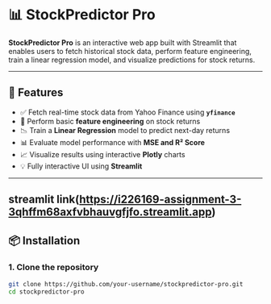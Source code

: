 # 📊 StockPredictor Pro

**StockPredictor Pro** is an interactive web app built with Streamlit that enables users to fetch historical stock data, perform feature engineering, train a linear regression model, and visualize predictions for stock returns.

---

## 🚀 Features

- ✅ Fetch real-time stock data from Yahoo Finance using **`yfinance`**
- 🧠 Perform basic **feature engineering** on stock returns
- 📉 Train a **Linear Regression** model to predict next-day returns
- 📊 Evaluate model performance with **MSE and R² Score**
- 📈 Visualize results using interactive **Plotly** charts
- 💡 Fully interactive UI using **Streamlit**

---
## streamlit link(https://i226169-assignment-3-3qhffm68axfvbhauvgfjfo.streamlit.app)
## 📦 Installation

### 1. Clone the repository

```bash
git clone https://github.com/your-username/stockpredictor-pro.git
cd stockpredictor-pro
